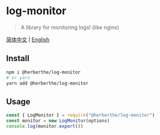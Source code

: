 # log-monitor

> A library for monitoring logs! (like nginx)

[简体中文](./README.CN.md) | [English](./README.md)

## Install

```bash
npm i @herberthe/log-monitor
# or yarn
yarn add @herberthe/log-monitor
```

## Usage

```ts
const { LogMonitor } = require("@herberthe/log-monitor")
const monitor = new LogMonitor(options)
console.log(monitor.export())
```
